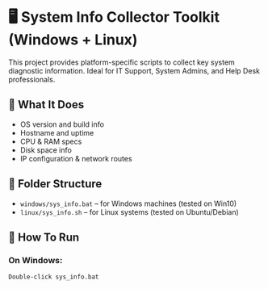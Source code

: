 # 🖥️ System Info Collector Toolkit (Windows + Linux)

This project provides platform-specific scripts to collect key system diagnostic information. Ideal for IT Support, System Admins, and Help Desk professionals.

## 🔧 What It Does

- OS version and build info
- Hostname and uptime
- CPU & RAM specs
- Disk space info
- IP configuration & network routes

## 📁 Folder Structure

- `windows/sys_info.bat` – for Windows machines (tested on Win10)
- `linux/sys_info.sh` – for Linux systems (tested on Ubuntu/Debian)

## 🚀 How To Run

### On Windows:
```bat
Double-click sys_info.bat


